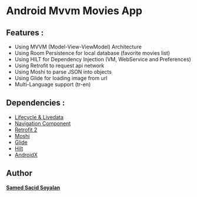 # Android Mvvm Movies App

## Features :

- Using MVVM (Model-View-ViewModel) Architecture
- Using Room Persistence for local database (favorite movies list)
- Using HILT for Dependency Injection (VM, WebService and Preferences)
- Using Retrofit to request api network
- Using Moshi to parse JSON into objects
- Using Glide for loading image from url
- Multi-Language support (tr-en)

## Dependencies :

- [Lifecycle & Livedata](https://developer.android.com/jetpack/androidx/releases/lifecycle)
- [Navigation Component](https://developer.android.com/jetpack/androidx/releases/navigation)
- [Retrofit 2](https://square.github.io/retrofit/)
- [Moshi](https://github.com/square/moshi)
- [Glide](https://github.com/bumptech/glide)
- [Hilt](https://developer.android.com/training/dependency-injection/hilt-jetpack)
- [AndroidX](https://mvnrepository.com/artifact/androidx)

## Author

[**Samed Sacid Soyalan**](https://www.linkedin.com/in/samed-sacid-soyalan/)
